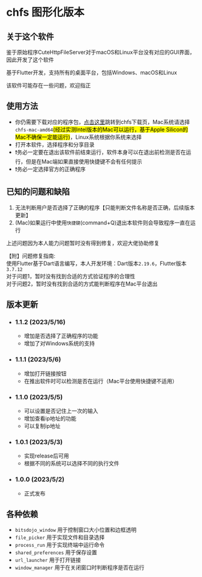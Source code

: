 # chfs 图形化版本

## 关于这个软件

鉴于原始程序CuteHttpFileServer对于macOS和Linux平台没有对应的GUI界面，因此开发了这个软件

基于Flutter开发，支持所有的桌面平台，包括Windows、macOS和Linux

该软件可能存在一些问题，欢迎指正

## 使用方法

- 你仍需要下载对应的程序包，[点击这里](http://iscute.cn/chfs)跳转到chfs下载页，Mac系统请选择`chfs-mac-amd64`<mark>(经过实测Intel版本的Mac可以运行，基于Apple Silicon的Mac不确保一定能运行)</mark>，Linux系统根据你系统来选择
- 打开本软件，选择程序和分享目录
- ❗️务必一定要在退出该软件前结束运行，软件本身可以在退出前检测是否在运行，但是在Mac端如果直接使用快捷键不会有任何提示
- ❗️务必一定选择官方的正确程序

## 已知的问题和缺陷
1. 无法判断用户是否选择了正确的程序【只能判断文件名称是否正确，后续版本更新】
2. (Mac)如果运行中使用`快捷键`(command+Q)退出本软件则会导致程序一直在运行

上述问题因为本人能力问题暂时没有得到修复，欢迎大佬协助修复

【附】问题修复指南:  
使用Flutter基于Dart语言编写，本人开发环境：Dart版本`2.19.6`，Flutter版本`3.7.12`  
对于问题1，暂时没有找到合适的方式验证程序的合理性  
对于问题2，暂时没有找到合适的方式能判断程序在Mac平台退出

## 版本更新

- ### 1.1.2 (2023/5/16)

  - 增加是否选择了正确程序的功能
  - 增加了对Windows系统的支持

- ### 1.1.1 (2023/5/6)

  - 增加打开链接按钮
  - 在推出软件时可以检测是否在运行（Mac平台使用快捷键不适用）

- ### 1.1.0 (2023/5/5)

  - 可以设置是否记住上一次的输入
  - 增加查看ip地址的功能
  - 可以复制ip地址

- ### 1.0.1 (2023/5/3)
  
  - 实现release后可用
  - 根据不同的系统可以选择不同的执行文件
  
- ### 1.0.0 (2023/5/2)
  
  - 正式发布

## 各种依赖

- `bitsdojo_window` 用于控制窗口大小位置和边框透明
- `file_picker` 用于实现文件和目录选择
- `process_run` 用于实现终端中运行命令
- `shared_preferences` 用于保存设置
- `url_launcher` 用于打开链接
- `window_manager` 用于在关闭窗口时判断程序是否在运行